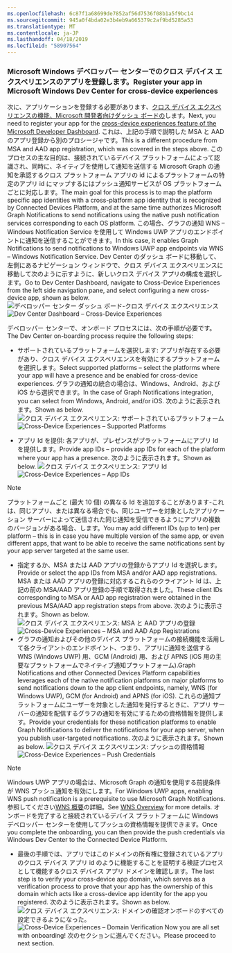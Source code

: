 ```yaml
---
ms.openlocfilehash: 6c87f1a68699de7852af56d7536f08b1a5f9bc14
ms.sourcegitcommit: 945a0f4bda02e3b4eb9a665379c2af9bd5285a53
ms.translationtype: MT
ms.contentlocale: ja-JP
ms.lasthandoff: 04/18/2019
ms.locfileid: "58907564"
---
```

### <a name="register-your-app-in-microsoft-windows-dev-center-for-cross-device-experiences"></a><span data-ttu-id="54c3a-101">Microsoft Windows デベロッパー センターでのクロス デバイス エクスペリエンスのアプリを登録します。</span><span class="sxs-lookup"><span data-stu-id="54c3a-101">Register your app in Microsoft Windows Dev Center for cross-device experiences</span></span>
<span data-ttu-id="54c3a-102">次に、アプリケーションを登録する必要があります、[クロス デバイス エクスペリエンスの機能、Microsoft 開発者向けダッシュ ボードの](https://developer.microsoft.com/dashboard/crossplatform/web)します。</span><span class="sxs-lookup"><span data-stu-id="54c3a-102">Next, you need to register your app for the [cross-device experiences feature of the Microsoft Developer Dashboard](https://developer.microsoft.com/dashboard/crossplatform/web).</span></span> <span data-ttu-id="54c3a-103">これは、上記の手順で説明した MSA と AAD のアプリ登録から別のプロシージャです。</span><span class="sxs-lookup"><span data-stu-id="54c3a-103">This is a different procedure from MSA and AAD app registration, which was covered in the steps above.</span></span> <span data-ttu-id="54c3a-104">このプロセスの主な目的は、接続されているデバイス プラットフォームによって認識され、同時に、ネイティブを使用して通知を送信する Microsoft Graph の通知を承認するクロス プラットフォーム アプリの id によるプラットフォームの特定のアプリ id にマップするにはプッシュ通知サービスが OS プラットフォームごとに対応します。</span><span class="sxs-lookup"><span data-stu-id="54c3a-104">The main goal for this process is to map the platform specific app identities with a cross-platform app identity that is recognized by Connected Devices Platform, and at the same time authorizes Microsoft Graph Notifications to send notifications using the native push notification services corresponding to each OS platform.</span></span> <span data-ttu-id="54c3a-105">この場合、グラフの通知 WNS – Windows Notification Service を使用して Windows UWP アプリのエンドポイントに通知を送信することができます。</span><span class="sxs-lookup"><span data-stu-id="54c3a-105">In this case, it enables Graph Notifications to send notifications to Windows UWP app endpoints via WNS – Windows Notification Service.</span></span> <span data-ttu-id="54c3a-106">Dev Center のダッシュ ボードに移動して、左側にあるナビゲーション ウィンドウで、クロス デバイス エクスペリエンスに移動して次のように示すように、新しいクロス デバイス アプリの構成を選択します。</span><span class="sxs-lookup"><span data-stu-id="54c3a-106">Go to Dev Center Dashboard, navigate to Cross-Device Experiences from the left side navigation pane, and select configuring a new cross-device app, shown as below.</span></span>
<span data-ttu-id="54c3a-107">![デベロッパー センター ダッシュ ボード-クロス デバイス エクスペリエンス](../../notifications/media/dev_center_portal/dev_center_portal_1_overview.png)</span><span class="sxs-lookup"><span data-stu-id="54c3a-107">![Dev Center Dashboard – Cross-Device Experiences](../../notifications/media/dev_center_portal/dev_center_portal_1_overview.png)</span></span>

<span data-ttu-id="54c3a-108">デベロッパー センターで、オンボード プロセスには、次の手順が必要です。</span><span class="sxs-lookup"><span data-stu-id="54c3a-108">The Dev Center on-boarding process require the following steps:</span></span>
* <span data-ttu-id="54c3a-109">サポートされているプラットフォームを選択します: アプリが存在する必要があり、クロス デバイス エクスペリエンスを有効にするプラットフォームを選択します。</span><span class="sxs-lookup"><span data-stu-id="54c3a-109">Select supported platforms – select the platforms where your app will have a presence and be enabled for cross-device experiences.</span></span> <span data-ttu-id="54c3a-110">グラフの通知の統合の場合は、Windows、Android、および iOS から選択できます。</span><span class="sxs-lookup"><span data-stu-id="54c3a-110">In the case of Graph Notifications integration, you can select from Windows, Android, and/or iOS.</span></span> <span data-ttu-id="54c3a-111">次のように表示されます。</span><span class="sxs-lookup"><span data-stu-id="54c3a-111">Shown as below.</span></span>
<span data-ttu-id="54c3a-112">![クロス デバイス エクスペリエンス: サポートされているプラットフォーム](../../notifications/media/dev_center_portal/dev_center_portal_2_supported_platforms.png)</span><span class="sxs-lookup"><span data-stu-id="54c3a-112">![Cross-Device Experiences – Supported Platforms](../../notifications/media/dev_center_portal/dev_center_portal_2_supported_platforms.png)</span></span>

* <span data-ttu-id="54c3a-113">アプリ Id を提供: 各アプリが、プレゼンスがプラットフォームにアプリ Id を提供します。</span><span class="sxs-lookup"><span data-stu-id="54c3a-113">Provide app IDs – provide app IDs for each of the platform where your app has a presence.</span></span> <span data-ttu-id="54c3a-114">次のように表示されます。</span><span class="sxs-lookup"><span data-stu-id="54c3a-114">Shown as below.</span></span>
<span data-ttu-id="54c3a-115">![クロス デバイス エクスペリエンス: アプリ Id](../../notifications/media/dev_center_portal/dev_center_portal_3_app_ids.png)</span><span class="sxs-lookup"><span data-stu-id="54c3a-115">![Cross-Device Experiences – App IDs](../../notifications/media/dev_center_portal/dev_center_portal_3_app_ids.png)</span></span>
> [!NOTE]
> <span data-ttu-id="54c3a-116">プラットフォームごと (最大 10 個) の異なる Id を追加することがあります-これは、同じアプリ、または異なる場合でも、同じユーザーを対象としたアプリケーション サーバーによって送信された同じ通知を受信できるようにアプリの複数のバージョンがある場合、します。</span><span class="sxs-lookup"><span data-stu-id="54c3a-116">You may add different IDs (up to ten) per platform – this is in case you have multiple version of the same app, or even different apps, that want to be able to receive the same notifications sent by your app server targeted at the same user.</span></span> 

* <span data-ttu-id="54c3a-117">指定するか、MSA または AAD アプリの登録からアプリ Id を選択します。</span><span class="sxs-lookup"><span data-stu-id="54c3a-117">Provide or select the app IDs from MSA and/or AAD app registrations.</span></span> <span data-ttu-id="54c3a-118">MSA または AAD アプリの登録に対応するこれらのクライアント Id は、上記の前の MSA/AAD アプリ登録の手順で取得されました。</span><span class="sxs-lookup"><span data-stu-id="54c3a-118">These client IDs corresponding to MSA or AAD app registration were obtained in the previous MSA/AAD app registration steps from above.</span></span> <span data-ttu-id="54c3a-119">次のように表示されます。</span><span class="sxs-lookup"><span data-stu-id="54c3a-119">Shown as below.</span></span> 
<span data-ttu-id="54c3a-120">![クロス デバイス エクスペリエンス: MSA と AAD アプリの登録](../../notifications/media/dev_center_portal/dev_center_portal_4_msa_aad_connections.png)</span><span class="sxs-lookup"><span data-stu-id="54c3a-120">![Cross-Device Experiences – MSA and AAD App Registrations](../../notifications/media/dev_center_portal/dev_center_portal_4_msa_aad_connections.png)</span></span>
* <span data-ttu-id="54c3a-121">グラフの通知およびその他のデバイス プラットフォームの接続機能を活用して各クライアントのエンドポイント、つまり、アプリに通知を送信する WNS (Windows UWP) 用、GCM (Android) 用、および APNS (iOS 用の主要なプラットフォームでネイティブ通知プラットフォーム).</span><span class="sxs-lookup"><span data-stu-id="54c3a-121">Graph Notifications and other Connected Devices Platform capabilities leverages each of the native notification platforms on major platforms to send notifications down to the app client endpoints, namely, WNS (for Windows UWP), GCM (for Android) and APNS (for iOS).</span></span> <span data-ttu-id="54c3a-122">これらの通知プラットフォームにユーザーを対象とした通知を発行するときに、アプリ サーバーの通知を配信するグラフの通知を有効にするための資格情報を提供します。</span><span class="sxs-lookup"><span data-stu-id="54c3a-122">Provide your credentials for these notification platforms to enable Graph Notifications to deliver the notifications for your app server, when you publish user-targeted notifications.</span></span> <span data-ttu-id="54c3a-123">次のように表示されます。</span><span class="sxs-lookup"><span data-stu-id="54c3a-123">Shown as below.</span></span> 
<span data-ttu-id="54c3a-124">![クロス デバイス エクスペリエンス: プッシュの資格情報](../../notifications/media/dev_center_portal/dev_center_portal_5_push_credentials.png)</span><span class="sxs-lookup"><span data-stu-id="54c3a-124">![Cross-Device Experiences – Push Credentials](../../notifications/media/dev_center_portal/dev_center_portal_5_push_credentials.png)</span></span>
> [!NOTE] 
> <span data-ttu-id="54c3a-125">Windows UWP アプリの場合は、Microsoft Graph の通知を使用する前提条件が WNS プッシュ通知を有効にします。</span><span class="sxs-lookup"><span data-stu-id="54c3a-125">For Windows UWP apps, enabling WNS push notification is a prerequisite to use Microsoft Graph Notifications.</span></span> <span data-ttu-id="54c3a-126">参照してください[WNS 概要](https://docs.microsoft.com/en-us/windows/uwp/design/shell/tiles-and-notifications/windows-push-notification-services--wns--overview)の詳細。</span><span class="sxs-lookup"><span data-stu-id="54c3a-126">See [WNS Overview](https://docs.microsoft.com/en-us/windows/uwp/design/shell/tiles-and-notifications/windows-push-notification-services--wns--overview) for more details.</span></span> <span data-ttu-id="54c3a-127">オンボードを完了すると接続されているデバイス プラットフォームに Windows デベロッパー センターを使用してプッシュの資格情報を提供できます。</span><span class="sxs-lookup"><span data-stu-id="54c3a-127">Once you complete the onboarding, you can then provide the push credentials via Windows Dev Center to the Connected Device Platform.</span></span> 
* <span data-ttu-id="54c3a-128">最後の手順では、アプリではこのドメインの所有権に登録されているアプリのクロス デバイス アプリ id のように機能することを証明する検証プロセスとして機能するクロス デバイス アプリ ドメインを確認します。</span><span class="sxs-lookup"><span data-stu-id="54c3a-128">The last step is to verify your cross-device app domain, which serves as a verification process to prove that your app has the ownership of this domain which acts like a cross-device app identity for the app you registered.</span></span> <span data-ttu-id="54c3a-129">次のように表示されます。</span><span class="sxs-lookup"><span data-stu-id="54c3a-129">Shown as below.</span></span>  
<span data-ttu-id="54c3a-130">![クロス デバイス エクスペリエンス: ドメインの確認](../../notifications/media/dev_center_portal/dev_center_portal_6_domain_verification.png)オンボードのすべての設定できるようになった。</span><span class="sxs-lookup"><span data-stu-id="54c3a-130">![Cross-Device Experiences – Domain Verification](../../notifications/media/dev_center_portal/dev_center_portal_6_domain_verification.png) Now you are all set with onboarding!</span></span> <span data-ttu-id="54c3a-131">次のセクションに進んでください。</span><span class="sxs-lookup"><span data-stu-id="54c3a-131">Please proceed to next section.</span></span> 


